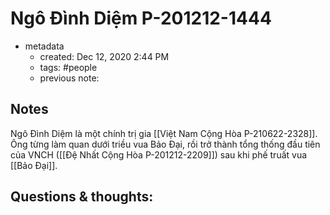 # Ngô Đình Diệm P-201212-1444

- metadata
	- created: Dec 12, 2020 2:44 PM
	- tags: #people 
	- previous note: 

## Notes
Ngô Đình Diệm là một chính trị gia [[Việt Nam Cộng Hòa P-210622-2328]]. Ông từng làm quan dưới triều vua Bảo Đại, rồi trở thành tổng thống đầu tiên của VNCH ([[Đệ Nhất Cộng Hòa P-201212-2209]]) sau khi phế truất vua [[Bảo Đại]].

## Questions & thoughts:
